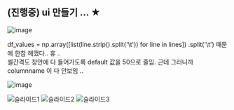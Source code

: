## (진행중) ui 만들기 ... ★
![image](https://github.com/7rohj/DATA_PREPROCESSING-TRANSIT/assets/99319638/3951f49e-99ff-437e-8857-fe2687adf618)

df_values = np.array([list(line.strip().split('\t')) for line in lines]) .split('\t') 때문에 한참 헤맸다.. 휴 .. </br>
셀간격도 창안에 다 들어가도록 default 값을 50으로 줄임. 근데 그러니까 columnname 이 다 안보임 ..
 
![image](https://github.com/7rohj/DATA_PREPROCESSING-TRANSIT/assets/99319638/a80cd986-9cf4-45dc-9954-c2c9cb8894c6)



![슬라이드1](https://github.com/7rohj/.-/assets/99319638/319b1259-8e3d-47f5-9f3f-816d84bda30a)
![슬라이드2](https://github.com/7rohj/.-/assets/99319638/bc0235fe-de92-492e-bb1d-ceda45ccb0e4)
![슬라이드3](https://github.com/7rohj/.-/assets/99319638/7c246727-4ff1-401d-948e-b005f6cc88c9)
